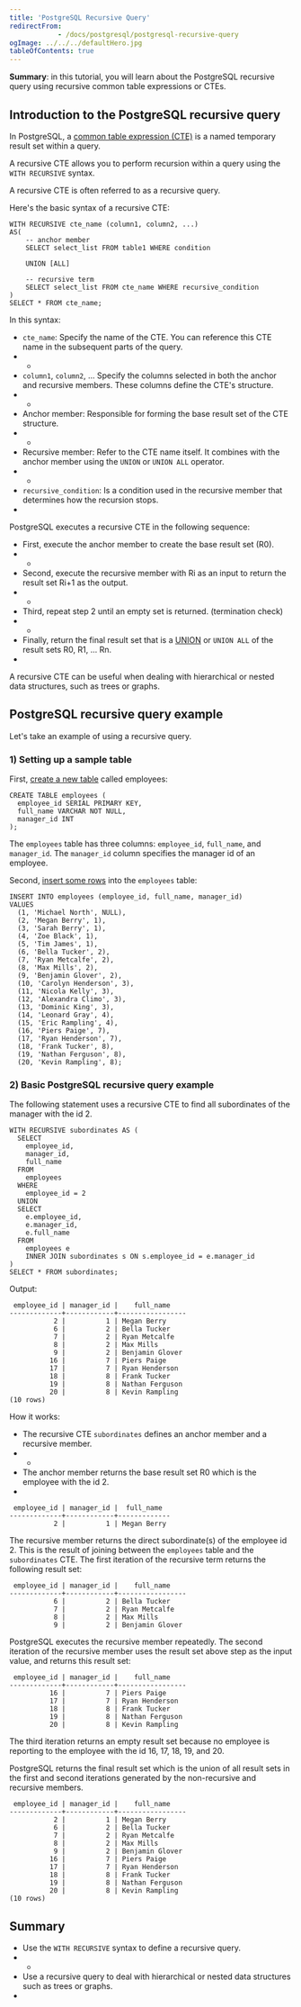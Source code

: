 ```yaml
---
title: 'PostgreSQL Recursive Query'
redirectFrom: 
            - /docs/postgresql/postgresql-recursive-query
ogImage: ../../../defaultHero.jpg
tableOfContents: true
---
```


**Summary**: in this tutorial, you will learn about the PostgreSQL recursive query using recursive common table expressions or CTEs.



## Introduction to the PostgreSQL recursive query



In PostgreSQL, a [common table expression (CTE)](/docs/postgresql/postgresql-cte) is a named temporary result set within a query.



A recursive CTE allows you to perform recursion within a query using the `WITH RECURSIVE` syntax.



A recursive CTE is often referred to as a recursive query.



Here's the basic syntax of a recursive CTE:



```
WITH RECURSIVE cte_name (column1, column2, ...)
AS(
    -- anchor member
    SELECT select_list FROM table1 WHERE condition

    UNION [ALL]

    -- recursive term
    SELECT select_list FROM cte_name WHERE recursive_condition
)
SELECT * FROM cte_name;
```



In this syntax:



- `cte_name`: Specify the name of the CTE. You can reference this CTE name in the subsequent parts of the query.
- -
- `column1`, `column2`, ... Specify the columns selected in both the anchor and recursive members. These columns define the CTE's structure.
- -
- Anchor member: Responsible for forming the base result set of the CTE structure.
- -
- Recursive member: Refer to the CTE name itself. It combines with the anchor member using the `UNION` or `UNION ALL` operator.
- -
- `recursive_condition`: Is a condition used in the recursive member that determines how the recursion stops.
- 


PostgreSQL executes a recursive CTE in the following sequence:



- First, execute the anchor member to create the base result set (R0).
- -
- Second, execute the recursive member with Ri as an input to return the result set Ri+1 as the output.
- -
- Third, repeat step 2 until an empty set is returned. (termination check)
- -
- Finally, return the final result set that is a [UNION](/docs/postgresql/postgresql-union) or `UNION ALL` of the result sets R0, R1, ... Rn.
- 


A recursive CTE can be useful when dealing with hierarchical or nested data structures, such as trees or graphs.



## PostgreSQL recursive query example



Let's take an example of using a recursive query.



### 1) Setting up a sample table



First, [create a new table](/docs/postgresql/postgresql-create-table) called employees:



```
CREATE TABLE employees (
  employee_id SERIAL PRIMARY KEY,
  full_name VARCHAR NOT NULL,
  manager_id INT
);
```



The `employees` table has three columns: `employee_id`, `full_name`, and `manager_id`. The `manager_id` column specifies the manager id of an employee.



Second, [insert some rows](/docs/postgresql/postgresql-insert-multiple-rows) into the `employees` table:



```
INSERT INTO employees (employee_id, full_name, manager_id)
VALUES
  (1, 'Michael North', NULL),
  (2, 'Megan Berry', 1),
  (3, 'Sarah Berry', 1),
  (4, 'Zoe Black', 1),
  (5, 'Tim James', 1),
  (6, 'Bella Tucker', 2),
  (7, 'Ryan Metcalfe', 2),
  (8, 'Max Mills', 2),
  (9, 'Benjamin Glover', 2),
  (10, 'Carolyn Henderson', 3),
  (11, 'Nicola Kelly', 3),
  (12, 'Alexandra Climo', 3),
  (13, 'Dominic King', 3),
  (14, 'Leonard Gray', 4),
  (15, 'Eric Rampling', 4),
  (16, 'Piers Paige', 7),
  (17, 'Ryan Henderson', 7),
  (18, 'Frank Tucker', 8),
  (19, 'Nathan Ferguson', 8),
  (20, 'Kevin Rampling', 8);
```



### 2) Basic PostgreSQL recursive query example



The following statement uses a recursive CTE to find all subordinates of the manager with the id 2.



```
WITH RECURSIVE subordinates AS (
  SELECT
    employee_id,
    manager_id,
    full_name
  FROM
    employees
  WHERE
    employee_id = 2
  UNION
  SELECT
    e.employee_id,
    e.manager_id,
    e.full_name
  FROM
    employees e
    INNER JOIN subordinates s ON s.employee_id = e.manager_id
)
SELECT * FROM subordinates;
```



Output:



```
 employee_id | manager_id |    full_name
-------------+------------+-----------------
           2 |          1 | Megan Berry
           6 |          2 | Bella Tucker
           7 |          2 | Ryan Metcalfe
           8 |          2 | Max Mills
           9 |          2 | Benjamin Glover
          16 |          7 | Piers Paige
          17 |          7 | Ryan Henderson
          18 |          8 | Frank Tucker
          19 |          8 | Nathan Ferguson
          20 |          8 | Kevin Rampling
(10 rows)
```



How it works:



- The recursive CTE `subordinates` defines an anchor member and a recursive member.
- -
- The anchor member returns the base result set R0 which is the employee with the id 2.
- 


```
 employee_id | manager_id |  full_name
-------------+------------+-------------
           2 |          1 | Megan Berry
```



The recursive member returns the direct subordinate(s) of the employee id 2. This is the result of joining between the `employees` table and the `subordinates` CTE. The first iteration of the recursive term returns the following result set:



```
 employee_id | manager_id |    full_name
-------------+------------+-----------------
           6 |          2 | Bella Tucker
           7 |          2 | Ryan Metcalfe
           8 |          2 | Max Mills
           9 |          2 | Benjamin Glover
```



PostgreSQL executes the recursive member repeatedly. The second iteration of the recursive member uses the result set above step as the input value, and returns this result set:



```
 employee_id | manager_id |    full_name
-------------+------------+-----------------
          16 |          7 | Piers Paige
          17 |          7 | Ryan Henderson
          18 |          8 | Frank Tucker
          19 |          8 | Nathan Ferguson
          20 |          8 | Kevin Rampling
```



The third iteration returns an empty result set because no employee is reporting to the employee with the id 16, 17, 18, 19, and 20.



PostgreSQL returns the final result set which is the union of all result sets in the first and second iterations generated by the non-recursive and recursive members.



```
 employee_id | manager_id |    full_name
-------------+------------+-----------------
           2 |          1 | Megan Berry
           6 |          2 | Bella Tucker
           7 |          2 | Ryan Metcalfe
           8 |          2 | Max Mills
           9 |          2 | Benjamin Glover
          16 |          7 | Piers Paige
          17 |          7 | Ryan Henderson
          18 |          8 | Frank Tucker
          19 |          8 | Nathan Ferguson
          20 |          8 | Kevin Rampling
(10 rows)
```



## Summary



- Use the `WITH RECURSIVE` syntax to define a recursive query.
- -
- Use a recursive query to deal with hierarchical or nested data structures such as trees or graphs.
- 
